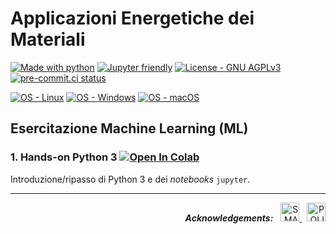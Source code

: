 # Applicazioni Energetiche dei Materiali

[![Made with python](https://img.shields.io/badge/Python-3.8%20%7C%203.9-blue?logo=python&amp;logoColor=white)](https://python.org)
[![Jupyter friendly](https://img.shields.io/badge/Jupyter%20Lab-3.x-orange?logo=jupyter&logoColor=white)](https://jupyter.org)
[![License - GNU AGPLv3](https://img.shields.io/badge/license-GNU%20GPLv3-green)](/LICENSE)
[![pre-commit.ci status](https://results.pre-commit.ci/badge/github/paolodeangelis/AEM/main.svg)](https://results.pre-commit.ci/latest/github/paolodeangelis/AEM/main)


[![OS - Linux](https://img.shields.io/badge/OS-Linux-lightgray?logo=linux&amp;logoColor=white)](https://www.linux.org/)
[![OS - Windows](https://img.shields.io/badge/OS-Windows-lightgray?logo=windows&amp;logoColor=white)](http://microsoft.com/windows)
[![OS - macOS](https://img.shields.io/badge/OS-macOS-lightgray?logo=macOS&amp;logoColor=white)](https://www.apple.com/macos/)

## Esercitazione Machine Learning (ML)

### 1. Hands-on Python 3 [![Open In Colab](https://colab.research.google.com/assets/colab-badge.svg)](https://colab.research.google.com/github/paolodeangelis/AEM/blob/main/1-Hands-on_Python3.ipynb)

Introduzione/ripasso di Python 3 e dei *notebooks* `jupyter`.

<hr width="100%">
<p align="right">
    <em><strong>Acknowledgements:</strong></em>
    &nbsp;
    <a target="_blank" href="https://areeweb.polito.it/ricerca/small/">
        <img style="height:30px" src="https://github.com/paolodeangelis/AEM/raw/main/img/logo.png" alt="SMALL site" >
    </a>
    &nbsp;
    <a target="_blank" href="https://www.polito.it/">
        <img style="height:30px" src="https://github.com/paolodeangelis/AEM/raw/main/img/polito_logo.png" alt="POLITO site" >
    </a>
</p>
